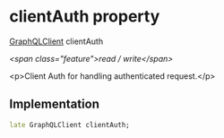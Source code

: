 


# clientAuth property







[GraphQLClient](https:pub.dev/documentation/graphql/5.2.0-beta.4/graphql/GraphQLClient-class.html) clientAuth
  
_\<span class="feature"\>read / write\</span\>_



\<p\>Client Auth for handling authenticated request.\</p\>



## Implementation

```dart
late GraphQLClient clientAuth;
```







